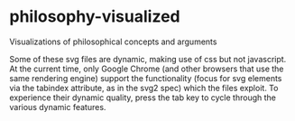 # philosophy-visualized
Visualizations of philosophical concepts and arguments

Some of these svg files are dynamic, making use of css but not javascript. At the current time, only Google Chrome (and other browsers that use the same rendering engine) support the functionality (focus for svg elements via the tabindex attribute, as in the svg2 spec) which the files exploit. To experience their dynamic quality, press the tab key to cycle through the various dynamic features.
